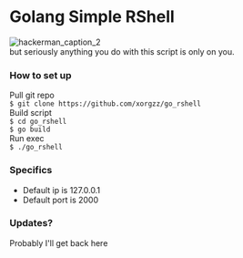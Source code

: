 # Golang Simple RShell
![hackerman_caption_2](https://github.com/xorgzz/go_rshell/assets/118397053/8e8946e8-45db-427e-baa7-bfb24977829d)<br>
but seriously anything you do with this script is only on you.

### How to set up
Pull git repo <br>
`$ git clone https://github.com/xorgzz/go_rshell` <br>
Build script <br>
`$ cd go_rshell` <br>
`$ go build`<br>
Run exec <br>
`$ ./go_rshell`

### Specifics
 * Default ip is 127.0.0.1 
 * Default port is 2000

### Updates?
Probably I'll get back here
